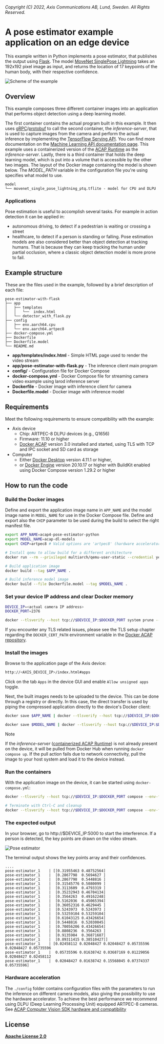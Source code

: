 *Copyright (C) 2022, Axis Communications AB, Lund, Sweden. All Rights Reserved.*

# A pose estimator example application on an edge device

This example written in Python implements a pose estimator, that publishes the output using [Flask](https://flask.palletsprojects.com).
The model [MoveNet SinglePose Lightning](https://coral.ai/models/pose-estimation/) takes an 192x192 pixel image as input, and returns the location of 17 keypoints of the human body, with their respective confidence.

![Scheme of the example](assets/scheme.jpg)

## Overview

This example composes three different container images into an application that performs object detection using a deep learning model.

The first container contains the actual program built in this example. It then uses [gRPC](https://grpc.io/)/[protobuf](https://developers.google.com/protocol-buffers) to call the second container, the *inference-server*, that is used to capture images from the camera and perform the actual inference by implementing the [TensorFlow Serving API](https://github.com/tensorflow/serving). You can find more documentation on the [Machine Learning API documentation page](https://developer.axis.com/acap/api/computer-vision-sdk-apis/#machine-learning-api). This example uses a containerized version of the [ACAP Runtime](https://github.com/AxisCommunications/acap-runtime#containerized-version) as the *inference-server*.
Lastly, there is a third container that holds the deep learning model, which is put into a volume that is accessible by the other two images. The layout of the Docker image containing the model is shown below. The *MODEL_PATH* variable in the configuration file you're using specifies what model to use.

```text
model
└── movenet_single_pose_lightning_ptq.tflite - model for CPU and DLPU

```

### Applications

Pose estimation is useful to accomplish several tasks. For example in action detection it can be applied in:

* autonomous driving, to detect if a pedestrian is waiting or crossing a street
* healthcare, to detect if a person is standing or falling.
Pose estimation models are also considered better than object detection at tracking humans. That is because they can keep tracking the human under partial occlusion, where a classic object detection model is more prone to fail.

## Example structure

These are the files used in the example, followed by a brief description of each file:

```text
pose-estimator-with-flask
├── app
│   ├── templates
│   │   └──  index.html
│   └── detector_with_flask.py
├── config
│   ├── env.aarch64.cpu
│   └── env.aarch64.artpec8
├── docker-compose.yml
├── Dockerfile
├── Dockerfile.model
└── README.md
```

* **app/templates/index.html** - Simple HTML page used to render the video stream
* **app/pose-estimator-with-flask.py** - The inference client main program
* **config/** - Configuration file for Docker Compose
* **docker-compose.yml** - Docker Compose file for streaming camera video example using larod inference server
* **Dockerfile** - Docker image with inference client for camera
* **Dockerfile.model** - Docker image with inference model

## Requirements

Meet the following requirements to ensure compatibility with the example:

* Axis device
  * Chip: ARTPEC-8 DLPU devices (e.g., Q1656)
  * Firmware: 11.10 or higher
  * [Docker ACAP](https://github.com/AxisCommunications/docker-acap#installing) version 3.0 installed and started, using TLS with TCP and IPC socket and SD card as storage
* Computer
  * Either [Docker Desktop](https://docs.docker.com/desktop/) version 4.11.1 or higher,
  * or [Docker Engine](https://docs.docker.com/engine/) version 20.10.17 or higher with BuildKit enabled using Docker Compose version 1.29.2 or higher

## How to run the code

### Build the Docker images

Define and export the application image name in `APP_NAME` and the model image name in `MODEL_NAME` for use in the Docker Compose file.
Define and export also the `CHIP` parameter to be used during the build to select the right manifest file.

```sh
export APP_NAME=acap4-pose-estimator-python
export MODEL_NAME=acap-dl-models
export CHIP=artpec8 # Valid options are 'artpec8' (hardware accelerator) or 'cpu'

# Install qemu to allow build for a different architecture
docker run --rm --privileged multiarch/qemu-user-static --credential yes --persistent yes

# Build application image
docker build --tag $APP_NAME .

# Build inference model image
docker build --file Dockerfile.model --tag $MODEL_NAME .
```

### Set your device IP address and clear Docker memory

```sh
DEVICE_IP=<actual camera IP address>
DOCKER_PORT=2376

docker --tlsverify --host tcp://$DEVICE_IP:$DOCKER_PORT system prune --all --force
```

If you encounter any TLS related issues, please see the TLS setup chapter regarding the `DOCKER_CERT_PATH` environment variable in the [Docker ACAP repository](https://github.com/AxisCommunications/docker-acap#securing-the-docker-acap-using-tls).

### Install the images

Browse to the application page of the Axis device:

```sh
http://<AXIS_DEVICE_IP>/index.html#apps
```

Click on the tab `Apps` in the device GUI and enable `Allow unsigned apps` toggle.

Next, the built images needs to be uploaded to the device. This can be done through a registry or directly. In this case, the direct transfer is used by piping the compressed application directly to the device's Docker client:

```sh
docker save $APP_NAME | docker --tlsverify --host tcp://$DEVICE_IP:$DOCKER_PORT load

docker save $MODEL_NAME | docker --tlsverify --host tcp://$DEVICE_IP:$DOCKER_PORT load
```

> [!NOTE]
> If the *inference-server* ([containerized ACAP Runtime](https://github.com/AxisCommunications/acap-runtime#containerized-version)) is not already present on the device, it will be pulled from Docker Hub
> when running `docker compose up`.
> If the pull action fails due to network connectivity, pull the image to your host system and load it to
> the device instead.

### Run the containers

With the application image on the device, it can be started using `docker-compose.yml`:

```sh
docker --tlsverify --host tcp://$DEVICE_IP:$DOCKER_PORT compose --env-file ./config/env.aarch64.$CHIP up

# Terminate with Ctrl-C and cleanup
docker --tlsverify --host tcp://$DEVICE_IP:$DOCKER_PORT compose --env-file ./config/env.aarch64.$CHIP down --volumes
```

### The expected output

In your browser, go to http://$DEVICE_IP:5000 to start the interference. If a person is detected, the key points are drawn on the video stream.

![Pose estimator](assets/frame_36.jpg)

The terminal output shows the key points array and their confidences.

```text
....
pose-estimator_1    | [[0.31955463 0.48752564]
pose-estimator_1    |  [0.2867798  0.5694627 ]
pose-estimator_1    |  [0.2867798  0.5448816 ]
pose-estimator_1    |  [0.31545776 0.5080099 ]
pose-estimator_1    |  [0.3113609  0.4793319 ]
pose-estimator_1    |  [0.35232943 0.46704134]
pose-estimator_1    |  [0.3564263  0.49162248]
pose-estimator_1    |  [0.5162036  0.45065394]
pose-estimator_1    |  [0.36052316 0.4629445 ]
pose-estimator_1    |  [0.5243973  0.5243973 ]
pose-estimator_1    |  [0.53259104 0.53259104]
pose-estimator_1    |  [0.61043125 0.43426654]
pose-estimator_1    |  [0.5448816  0.52030045]
pose-estimator_1    |  [0.70056206 0.43426654]
pose-estimator_1    |  [0.8808236  0.3564263 ]
pose-estimator_1    |  [0.9135984  0.36871687]
pose-estimator_1    |  [0.89311415 0.38510427]]
pose-estimator_1    | [0.02458112 0.02048427 0.02048427 0.05735596 0.02048427 0.05735596
pose-estimator_1    |  0.05735596 0.01638742 0.03687169 0.01229056 0.02048427 0.02458112
pose-estimator_1    |  0.02048427 0.01638742 0.15568045 0.07374337 0.05735596]
```

### Hardware acceleration

The `./config` folder contains configuration files with the parameters to run the inference on different camera models, also giving the possibility to use the hardware accelerator.
To achieve the best performance we recommend using DLPU (Deep Learning Processing Unit) equipped ARTPEC-8 cameras. See [ACAP Computer Vision SDK hardware and compatibility](https://developer.axis.com/acap/axis-devices-and-compatibility/#acap-computer-vision-solution-compatibility)

## License

**[Apache License 2.0](../LICENSE)**
